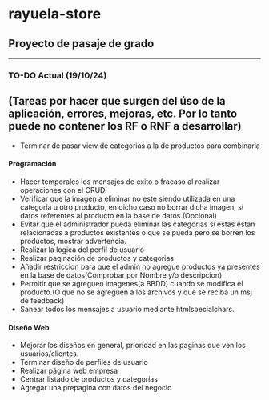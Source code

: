 # rayuela-store
## Proyecto de pasaje de grado
-------------------


### TO-DO Actual (19/10/24)
(Tareas por hacer que surgen del úso de la aplicación, errores, mejoras, etc. Por lo tanto puede no contener los RF o RNF a desarrollar)
----------------------

- Terminar de pasar view de categorias a la de productos para combinarla

#### Programación
- Hacer temporales los mensajes de exito o fracaso al realizar operaciones con el CRUD.
- Verificar que la imagen a eliminar no este siendo utilizada en una categoría u otro producto, en dicho caso no borrar dicha imagen, si datos referentes al producto en la base de datos.(Opcional)
- Evitar que el administrador pueda eliminar las categorias si estas estan relacionadas a productos existentes o que se pueda pero se borren los productos, mostrar advertencia.
- Realizar la logica del perfil de usuario
- Realizar paginación de productos y categorias
- Añadir restriccion para que el admin no agregue productos ya presentes en la base de datos(Comprobar por Nombre y/o descripcion)
- Permitir que se agreguen imagenes(a BBDD) cuando se modifica el producto.(O que no se agreguen a los archivos y que se reciba un msj de feedback)
- Sanear todos los mensajes a usuario mediante htmlspecialchars.

#### Diseño Web
- Mejorar los diseños en general, prioridad en las paginas que ven los usuarios/clientes.
- Terminar diseño de perfiles de usuario
- Realizar página web empresa
- Centrar listado de productos y categorías
- Agregar una prepagina con datos del negocio